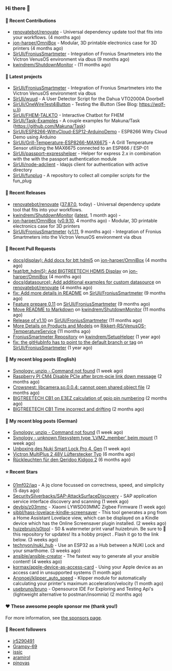 ### Hi there 👋

#### 👷 Recent Contributions

- [renovatebot/renovate](https://github.com/renovatebot/renovate) - Universal dependency update tool that fits into your workflows. (4 months ago)
- [jon-harper/OmniBox](https://github.com/jon-harper/OmniBox) - Modular, 3D printable electronics case for 3D printers (4 months ago)
- [SirUli/FroniusSmartmeter](https://github.com/SirUli/FroniusSmartmeter) - Integration of Fronius Smartmeters into the Victron VenusOS environment via dbus (9 months ago)
- [kwindrem/ShutdownMonitor](https://github.com/kwindrem/ShutdownMonitor) -  (11 months ago)

#### 🌱 Latest projects

- [SirUli/FroniusSmartmeter](https://github.com/SirUli/FroniusSmartmeter) - Integration of Fronius Smartmeters into the Victron VenusOS environment via dbus
- [SirUli/wuud](https://github.com/SirUli/wuud) - A User Detector Script for the Dahua VTO2000A Doorbell
- [SirUli/OneWireTest4iButton](https://github.com/SirUli/OneWireTest4iButton) - Testing the iButton (See Blog: https://wolf-u.li)
- [SirUli/FHEM-TALKTO](https://github.com/SirUli/FHEM-TALKTO) - Interactive Chatbot for FHEM
- [SirUli/Task-Examples](https://github.com/SirUli/Task-Examples) - A couple examples for Makuna/Task (https://github.com/Makuna/Task)
- [SirUli/ESP8266-WittyCloud-ESP12-ArduinoDemo](https://github.com/SirUli/ESP8266-WittyCloud-ESP12-ArduinoDemo) - ESP8266 Witty Cloud Demo using Arduino
- [SirUli/Grill-Temperature-ESP8266-MAX6675](https://github.com/SirUli/Grill-Temperature-ESP8266-MAX6675) - A Grill Temperature Sensor utilizing the MAX6675 connected to an ESP866 / ESP-01
- [SirUli/passport-expresshelper](https://github.com/SirUli/passport-expresshelper) - Helper for express 2.x in combination with the with the passport authentication module
- [SirUli/node-adclient](https://github.com/SirUli/node-adclient) - ldapjs client for authentication with active directory
- [SirUli/funplug](https://github.com/SirUli/funplug) - A repository to collect all compiler scripts for the fun_plug

#### 🔭 Recent Releases

- [renovatebot/renovate](https://github.com/renovatebot/renovate) ([37.87.0](https://github.com/renovatebot/renovate/releases/tag/37.87.0), today) - Universal dependency update tool that fits into your workflows.
- [kwindrem/ShutdownMonitor](https://github.com/kwindrem/ShutdownMonitor) ([latest](https://github.com/kwindrem/ShutdownMonitor/releases/tag/latest), 1 month ago) - 
- [jon-harper/OmniBox](https://github.com/jon-harper/OmniBox) ([v0.9.10](https://github.com/jon-harper/OmniBox/releases/tag/v0.9.10), 4 months ago) - Modular, 3D printable electronics case for 3D printers
- [SirUli/FroniusSmartmeter](https://github.com/SirUli/FroniusSmartmeter) ([v1.11](https://github.com/SirUli/FroniusSmartmeter/releases/tag/v1.11), 9 months ago) - Integration of Fronius Smartmeters into the Victron VenusOS environment via dbus

#### 🔨 Recent Pull Requests

- [docs(display): Add docs for btt hdmi5](https://github.com/jon-harper/OmniBox/pull/129) on [jon-harper/OmniBox](https://github.com/jon-harper/OmniBox) (4 months ago)
- [feat(btt_hdmi5): Add BIGTREETECH HDMI5 Display](https://github.com/jon-harper/OmniBox/pull/128) on [jon-harper/OmniBox](https://github.com/jon-harper/OmniBox) (4 months ago)
- [docs(datasource): Add additional examples for custom datasource](https://github.com/renovatebot/renovate/pull/23558) on [renovatebot/renovate](https://github.com/renovatebot/renovate) (4 months ago)
- [fix: Add more details in README](https://github.com/SirUli/FroniusSmartmeter/pull/12) on [SirUli/FroniusSmartmeter](https://github.com/SirUli/FroniusSmartmeter) (9 months ago)
- [Feature prepare 0.11](https://github.com/SirUli/FroniusSmartmeter/pull/11) on [SirUli/FroniusSmartmeter](https://github.com/SirUli/FroniusSmartmeter) (9 months ago)
- [Move README to Markdown](https://github.com/kwindrem/ShutdownMonitor/pull/3) on [kwindrem/ShutdownMonitor](https://github.com/kwindrem/ShutdownMonitor) (11 months ago)
- [Release of v1.10](https://github.com/SirUli/FroniusSmartmeter/pull/7) on [SirUli/FroniusSmartmeter](https://github.com/SirUli/FroniusSmartmeter) (11 months ago)
- [More Details on Products and Models](https://github.com/Rikkert-RS/VenusOS-TemperatureService/pull/2) on [Rikkert-RS/VenusOS-TemperatureService](https://github.com/Rikkert-RS/VenusOS-TemperatureService) (11 months ago)
- [FroniusSmartmeter Repository](https://github.com/kwindrem/SetupHelper/pull/31) on [kwindrem/SetupHelper](https://github.com/kwindrem/SetupHelper) (1 year ago)
- [fix: the gitHubInfo has to point to the default branch or tag](https://github.com/SirUli/FroniusSmartmeter/pull/4) on [SirUli/FroniusSmartmeter](https://github.com/SirUli/FroniusSmartmeter) (1 year ago)

#### 📜 My recent blog posts (English)

- [Synology: unzip - Command not found](https://wolf-u.li/en/synology-unzip-command-not-found/) (1 week ago)
- [Raspberry PI CM4 Disable PCIe after brcm-pcie link down message](https://wolf-u.li/raspberry-pi-cm4-disable-pcie/) (2 months ago)
- [Crowsnest: libcamera.so.0.0.4: cannot open shared object file](https://wolf-u.li/en/crowsnest-libcamera-so-0-0-4-cannot-open-shared-object-file/) (2 months ago)
- [BIGTREETECH CB1 on E3EZ calculation of gpio pin numbering](https://wolf-u.li/en/bigtreetech-cb1-on-e3ez-calculation-of-gpio-pin-numbering/) (2 months ago)
- [BIGTREETECH CB1 Time incorrect and drifting](https://wolf-u.li/en/bigtreetech-cb1-time-incorrect-and-drifting/) (2 months ago)

#### 📜 My recent blog posts (German)

- [Synology: unzip - Command not found](https://wolf-u.li/synology-unzip-command-not-found/) (1 week ago)
- [Synology - unknown filesystem type &#39;LVM2_member&#39; beim mount](https://wolf-u.li/synology-unknown-filesystem-type-lvm2-member/) (1 week ago)
- [Unboxing des Nuki Smart Lock Pro 4. Gen](https://wolf-u.li/unboxing-des-nuki-smart-lock-pro-4-gen/) (1 week ago)
- [Victron MultiPlus 2 48V Lüfterstecker Typ](https://wolf-u.li/victron-multiplus-2-48v-luefterstecker-typ/) (6 months ago)
- [Rückleuchten für den Qeridoo Kidgoo 2](https://wolf-u.li/rueckleuchten-fuer-den-qeridoo-kidgoo-2/) (6 months ago)

#### ⭐ Recent Stars

- [01mf02/jaq](https://github.com/01mf02/jaq) - A jq clone focussed on correctness, speed, and simplicity (5 days ago)
- [SecuritySilverbacks/SAP-AttackSurfaceDiscovery](https://github.com/SecuritySilverbacks/SAP-AttackSurfaceDiscovery) - SAP application service interface discovery and scanning (1 week ago)
- [devbis/z03mmc](https://github.com/devbis/z03mmc) - Xiaomi LYWSD03MMC Zigbee Firmware (1 week ago)
- [sibbl/hass-lovelace-kindle-screensaver](https://github.com/sibbl/hass-lovelace-kindle-screensaver) - This tool generates a png from a Home Assistant Lovelace view, which can be displayed on a Kindle device which has the Online Screensaver plugin installed. (2 weeks ago)
- [huizebruin/s0tool](https://github.com/huizebruin/s0tool) - S0 &amp; watermeter print vanaf huizebruin.  Be sure to 🌟 this repository for updates! Its a hobby project .  Flash it go to the link below. (3 weeks ago)
- [technyon/nuki_hub](https://github.com/technyon/nuki_hub) - Use an ESP32 as a Hub between a NUKI Lock and your smarthome. (3 weeks ago)
- [ansible/ansible-creator](https://github.com/ansible/ansible-creator) - The fastest way to generate all your ansible content! (4 weeks ago)
- [kormax/apple-device-as-access-card](https://github.com/kormax/apple-device-as-access-card) - Using your Apple device as an access card in unsupported systems (1 month ago)
- [Anonoei/klipper_auto_speed](https://github.com/Anonoei/klipper_auto_speed) - Klipper module for automatically calculating your printer&#39;s maximum acceleration/velocity (1 month ago)
- [usebruno/bruno](https://github.com/usebruno/bruno) - Opensource IDE For Exploring and Testing Api&#39;s (lightweight alternative to postman/insomnia) (2 months ago)

#### ❤️ These awesome people sponsor me (thank you!)


For more information, see [the sponsors page](https://github.com/sponsors/SirUli/).

#### 👯 Recent followers

- [jr5290491](https://github.com/jr5290491)
- [Grampy-69](https://github.com/Grampy-69)
- [issic](https://github.com/issic)
- [aramirol](https://github.com/aramirol)
- [pjnovas](https://github.com/pjnovas)
